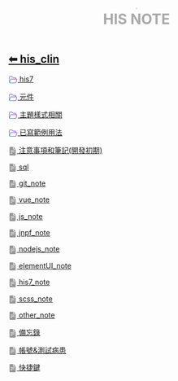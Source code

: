 <div style="text-align:center;padding-bottom: 20px">
  <div style="width: 100%;">
      <img src="../his_clin/img/open-book.png" style="zoom:15%;" />
  </div>
  <b style="color: darkgray; font-size: 28px; margin-top: 10px">HIS NOTE</b>
</div>

## [⬅ his_clin](../Menu.md)

[<img src="img/open-folder.png" style="zoom:3.5%; vertical-align: middle;" /> his7](./his7/his7.md)

[<img src="img/open-folder.png" style="zoom:3.5%; vertical-align: middle;" /> 元件](./元件/元件.md)

[<img src="img/open-folder.png" style="zoom:3.5%; vertical-align: middle;" /> 主題樣式相關](./主題樣式相關/主題樣式相關.md)

[<img src="img/open-folder.png" style="zoom:3.5%; vertical-align: middle;" /> 已寫範例用法](./已寫範例用法/已寫範例用法.md)

[<img src="img/document2.png" style="zoom:3.2%; opacity:40%; vertical-align: middle;" /> 注意事項和筆記(開發初期)](./注意事項和筆記(開發初期).md)

[<img src="img/document2.png" style="zoom:3.2%; opacity:40%; vertical-align: middle;" /> sql](./sql.md)

[<img src="img/document2.png" style="zoom:3.2%; opacity:40%; vertical-align: middle;" /> git_note](./git_note.md)

[<img src="img/document2.png" style="zoom:3.2%; opacity:40%; vertical-align: middle;" /> vue_note](./vue_note.md)

[<img src="img/document2.png" style="zoom:3.2%; opacity:40%; vertical-align: middle;" /> js_note](./js_note.md)

[<img src="img/document2.png" style="zoom:3.2%; opacity:40%; vertical-align: middle;" /> jnpf_note](./jnpf_note.md)

[<img src="img/document2.png" style="zoom:3.2%; opacity:40%; vertical-align: middle;" /> nodejs_note](./nodejs_note.md)

[<img src="img/document2.png" style="zoom:3.2%; opacity:40%; vertical-align: middle;" /> elementUI_note](./elementUI_note.md)

[<img src="img/document2.png" style="zoom:3.2%; opacity:40%; vertical-align: middle;" /> his7_note](./his7_note.md)

[<img src="img/document2.png" style="zoom:3.2%; opacity:40%; vertical-align: middle;" /> scss_note](./scss_note.md)

[<img src="img/document2.png" style="zoom:3.2%; opacity:40%; vertical-align: middle;" /> other_note](./other_note.md)

[<img src="img/document2.png" style="zoom:3.2%; opacity:40%; vertical-align: middle;" /> 備忘錄](./備忘錄.md)

[<img src="img/document2.png" style="zoom:3.2%; opacity:40%; vertical-align: middle;" /> 帳號&測試病患](./帳號&測試病患.md)

[<img src="img/document2.png" style="zoom:3.2%; opacity:40%; vertical-align: middle;" /> 快捷鍵](./快捷鍵.md)






